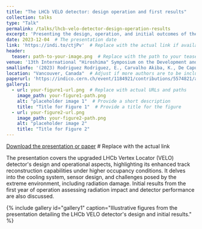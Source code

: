 ```yaml
---
title: "The LHCb VELO detector: design operation and first results"
collection: talks
type: "Talk"
permalink: /talks/lhcb-velo-detector-design-operation-results
excerpt: 'Presenting the design, operation, and initial outcomes of the upgraded LHCb VELO detector at CERN.'
date: 2023-12-04  # The presentation date
link: 'https://indi.to/ctjPv'  # Replace with the actual link if available
header:
  teaser: path-to-your-image.png  # Replace with the path to your teaser image if available
venue: '13th International "Hiroshima" Symposium on the Development and Application of Semiconductor Tracking Detectors (HSTD13)'
smallinfo: '(2023) Rodriguez Rodriguez, E., Carvalho Akiba, K., De Capua, S., Coco, V. <b><i>Symposium Presentation</i></b>'
location: "Vancouver, Canada"  # Adjust if more authors are to be included
paperurl: 'https://indico.cern.ch/event/1184921/contributions/5574821/attachments/2764326/4816286/The%20LHCb%20VELO%20detector_pdf.pdf'  # Replace with the actual link if available
gallery1:
  - url: your-figure1-url.png  # Replace with actual URLs and paths
    image_path: your-figure1-path.png
    alt: "placeholder image 1"  # Provide a short description
    title: "Title for Figure 1"  # Provide a title for the figure
  - url: your-figure2-url.png
    image_path: your-figure2-path.png
    alt: "placeholder image 2"
    title: "Title for Figure 2"
---
```


[Download the presentation or paper](https://indico.cern.ch/event/1184921/contributions/5574821/attachments/2764326/4816286/The%20LHCb%20VELO%20detector_pdf.pdf)  # Replace with the actual link

The presentation covers the upgraded LHCb Vertex Locator (VELO) detector's design and operational aspects, highlighting its enhanced track reconstruction capabilities under higher occupancy conditions. It delves into the cooling system, sensor design, and challenges posed by the extreme environment, including radiation damage. Initial results from the first year of operation assessing radiation impact and detector performance are also discussed.

{% include gallery id="gallery1" caption="Illustrative figures from the presentation detailing the LHCb VELO detector's design and initial results." %}
